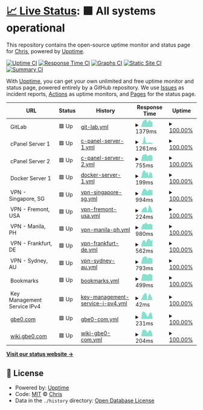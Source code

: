 # [📈 Live Status](https://uptime.gbe0.com): <!--live status--> **🟩 All systems operational**

This repository contains the open-source uptime monitor and status page for [Chris](https://gbe0.com), powered by [Upptime](https://github.com/upptime/upptime).

[![Uptime CI](https://github.com/koj-co/upptime/workflows/Uptime%20CI/badge.svg)](https://github.com/koj-co/upptime/actions?query=workflow%3A%22Uptime+CI%22)
[![Response Time CI](https://github.com/koj-co/upptime/workflows/Response%20Time%20CI/badge.svg)](https://github.com/koj-co/upptime/actions?query=workflow%3A%22Response+Time+CI%22)
[![Graphs CI](https://github.com/koj-co/upptime/workflows/Graphs%20CI/badge.svg)](https://github.com/koj-co/upptime/actions?query=workflow%3A%22Graphs+CI%22)
[![Static Site CI](https://github.com/koj-co/upptime/workflows/Static%20Site%20CI/badge.svg)](https://github.com/koj-co/upptime/actions?query=workflow%3A%22Static+Site+CI%22)
[![Summary CI](https://github.com/koj-co/upptime/workflows/Summary%20CI/badge.svg)](https://github.com/koj-co/upptime/actions?query=workflow%3A%22Summary+CI%22)

With [Upptime](https://upptime.js.org), you can get your own unlimited and free uptime monitor and status page, powered entirely by a GitHub repository. We use [Issues](https://github.com/gbe0/uptime/issues) as incident reports, [Actions](https://github.com/gbe0/uptime/actions) as uptime monitors, and [Pages](https://uptime.gbe0.com) for the status page.

<!--start: status pages-->
<!-- This summary is generated by Upptime (https://github.com/upptime/upptime) -->
<!-- Do not edit this manually, your changes will be overwritten -->
<!-- prettier-ignore -->
| URL | Status | History | Response Time | Uptime |
| --- | ------ | ------- | ------------- | ------ |
| <img alt="" src="https://icons.duckduckgo.com/ip3/null.ico" height="13"> GitLab | 🟩 Up | [git-lab.yml](https://github.com/gbe0/uptime/commits/HEAD/history/git-lab.yml) | <details><summary><img alt="Response time graph" src="./graphs/git-lab/response-time-week.png" height="20"> 1379ms</summary><br><a href="https://uptime.gbe0.com/history/git-lab"><img alt="Response time 1323" src="https://img.shields.io/endpoint?url=https%3A%2F%2Fraw.githubusercontent.com%2Fgbe0%2Fuptime%2FHEAD%2Fapi%2Fgit-lab%2Fresponse-time.json"></a><br><a href="https://uptime.gbe0.com/history/git-lab"><img alt="24-hour response time 1103" src="https://img.shields.io/endpoint?url=https%3A%2F%2Fraw.githubusercontent.com%2Fgbe0%2Fuptime%2FHEAD%2Fapi%2Fgit-lab%2Fresponse-time-day.json"></a><br><a href="https://uptime.gbe0.com/history/git-lab"><img alt="7-day response time 1379" src="https://img.shields.io/endpoint?url=https%3A%2F%2Fraw.githubusercontent.com%2Fgbe0%2Fuptime%2FHEAD%2Fapi%2Fgit-lab%2Fresponse-time-week.json"></a><br><a href="https://uptime.gbe0.com/history/git-lab"><img alt="30-day response time 1346" src="https://img.shields.io/endpoint?url=https%3A%2F%2Fraw.githubusercontent.com%2Fgbe0%2Fuptime%2FHEAD%2Fapi%2Fgit-lab%2Fresponse-time-month.json"></a><br><a href="https://uptime.gbe0.com/history/git-lab"><img alt="1-year response time 1323" src="https://img.shields.io/endpoint?url=https%3A%2F%2Fraw.githubusercontent.com%2Fgbe0%2Fuptime%2FHEAD%2Fapi%2Fgit-lab%2Fresponse-time-year.json"></a></details> | <details><summary><a href="https://uptime.gbe0.com/history/git-lab">100.00%</a></summary><a href="https://uptime.gbe0.com/history/git-lab"><img alt="All-time uptime 99.87%" src="https://img.shields.io/endpoint?url=https%3A%2F%2Fraw.githubusercontent.com%2Fgbe0%2Fuptime%2FHEAD%2Fapi%2Fgit-lab%2Fuptime.json"></a><br><a href="https://uptime.gbe0.com/history/git-lab"><img alt="24-hour uptime 100.00%" src="https://img.shields.io/endpoint?url=https%3A%2F%2Fraw.githubusercontent.com%2Fgbe0%2Fuptime%2FHEAD%2Fapi%2Fgit-lab%2Fuptime-day.json"></a><br><a href="https://uptime.gbe0.com/history/git-lab"><img alt="7-day uptime 100.00%" src="https://img.shields.io/endpoint?url=https%3A%2F%2Fraw.githubusercontent.com%2Fgbe0%2Fuptime%2FHEAD%2Fapi%2Fgit-lab%2Fuptime-week.json"></a><br><a href="https://uptime.gbe0.com/history/git-lab"><img alt="30-day uptime 100.00%" src="https://img.shields.io/endpoint?url=https%3A%2F%2Fraw.githubusercontent.com%2Fgbe0%2Fuptime%2FHEAD%2Fapi%2Fgit-lab%2Fuptime-month.json"></a><br><a href="https://uptime.gbe0.com/history/git-lab"><img alt="1-year uptime 99.87%" src="https://img.shields.io/endpoint?url=https%3A%2F%2Fraw.githubusercontent.com%2Fgbe0%2Fuptime%2FHEAD%2Fapi%2Fgit-lab%2Fuptime-year.json"></a></details>
| <img alt="" src="https://icons.duckduckgo.com/ip3/null.ico" height="13"> cPanel Server 1 | 🟩 Up | [c-panel-server-1.yml](https://github.com/gbe0/uptime/commits/HEAD/history/c-panel-server-1.yml) | <details><summary><img alt="Response time graph" src="./graphs/c-panel-server-1/response-time-week.png" height="20"> 1261ms</summary><br><a href="https://uptime.gbe0.com/history/c-panel-server-1"><img alt="Response time 788" src="https://img.shields.io/endpoint?url=https%3A%2F%2Fraw.githubusercontent.com%2Fgbe0%2Fuptime%2FHEAD%2Fapi%2Fc-panel-server-1%2Fresponse-time.json"></a><br><a href="https://uptime.gbe0.com/history/c-panel-server-1"><img alt="24-hour response time 583" src="https://img.shields.io/endpoint?url=https%3A%2F%2Fraw.githubusercontent.com%2Fgbe0%2Fuptime%2FHEAD%2Fapi%2Fc-panel-server-1%2Fresponse-time-day.json"></a><br><a href="https://uptime.gbe0.com/history/c-panel-server-1"><img alt="7-day response time 1261" src="https://img.shields.io/endpoint?url=https%3A%2F%2Fraw.githubusercontent.com%2Fgbe0%2Fuptime%2FHEAD%2Fapi%2Fc-panel-server-1%2Fresponse-time-week.json"></a><br><a href="https://uptime.gbe0.com/history/c-panel-server-1"><img alt="30-day response time 892" src="https://img.shields.io/endpoint?url=https%3A%2F%2Fraw.githubusercontent.com%2Fgbe0%2Fuptime%2FHEAD%2Fapi%2Fc-panel-server-1%2Fresponse-time-month.json"></a><br><a href="https://uptime.gbe0.com/history/c-panel-server-1"><img alt="1-year response time 788" src="https://img.shields.io/endpoint?url=https%3A%2F%2Fraw.githubusercontent.com%2Fgbe0%2Fuptime%2FHEAD%2Fapi%2Fc-panel-server-1%2Fresponse-time-year.json"></a></details> | <details><summary><a href="https://uptime.gbe0.com/history/c-panel-server-1">100.00%</a></summary><a href="https://uptime.gbe0.com/history/c-panel-server-1"><img alt="All-time uptime 100.00%" src="https://img.shields.io/endpoint?url=https%3A%2F%2Fraw.githubusercontent.com%2Fgbe0%2Fuptime%2FHEAD%2Fapi%2Fc-panel-server-1%2Fuptime.json"></a><br><a href="https://uptime.gbe0.com/history/c-panel-server-1"><img alt="24-hour uptime 100.00%" src="https://img.shields.io/endpoint?url=https%3A%2F%2Fraw.githubusercontent.com%2Fgbe0%2Fuptime%2FHEAD%2Fapi%2Fc-panel-server-1%2Fuptime-day.json"></a><br><a href="https://uptime.gbe0.com/history/c-panel-server-1"><img alt="7-day uptime 100.00%" src="https://img.shields.io/endpoint?url=https%3A%2F%2Fraw.githubusercontent.com%2Fgbe0%2Fuptime%2FHEAD%2Fapi%2Fc-panel-server-1%2Fuptime-week.json"></a><br><a href="https://uptime.gbe0.com/history/c-panel-server-1"><img alt="30-day uptime 100.00%" src="https://img.shields.io/endpoint?url=https%3A%2F%2Fraw.githubusercontent.com%2Fgbe0%2Fuptime%2FHEAD%2Fapi%2Fc-panel-server-1%2Fuptime-month.json"></a><br><a href="https://uptime.gbe0.com/history/c-panel-server-1"><img alt="1-year uptime 100.00%" src="https://img.shields.io/endpoint?url=https%3A%2F%2Fraw.githubusercontent.com%2Fgbe0%2Fuptime%2FHEAD%2Fapi%2Fc-panel-server-1%2Fuptime-year.json"></a></details>
| <img alt="" src="https://icons.duckduckgo.com/ip3/null.ico" height="13"> cPanel Server 2 | 🟩 Up | [c-panel-server-2.yml](https://github.com/gbe0/uptime/commits/HEAD/history/c-panel-server-2.yml) | <details><summary><img alt="Response time graph" src="./graphs/c-panel-server-2/response-time-week.png" height="20"> 755ms</summary><br><a href="https://uptime.gbe0.com/history/c-panel-server-2"><img alt="Response time 772" src="https://img.shields.io/endpoint?url=https%3A%2F%2Fraw.githubusercontent.com%2Fgbe0%2Fuptime%2FHEAD%2Fapi%2Fc-panel-server-2%2Fresponse-time.json"></a><br><a href="https://uptime.gbe0.com/history/c-panel-server-2"><img alt="24-hour response time 612" src="https://img.shields.io/endpoint?url=https%3A%2F%2Fraw.githubusercontent.com%2Fgbe0%2Fuptime%2FHEAD%2Fapi%2Fc-panel-server-2%2Fresponse-time-day.json"></a><br><a href="https://uptime.gbe0.com/history/c-panel-server-2"><img alt="7-day response time 755" src="https://img.shields.io/endpoint?url=https%3A%2F%2Fraw.githubusercontent.com%2Fgbe0%2Fuptime%2FHEAD%2Fapi%2Fc-panel-server-2%2Fresponse-time-week.json"></a><br><a href="https://uptime.gbe0.com/history/c-panel-server-2"><img alt="30-day response time 771" src="https://img.shields.io/endpoint?url=https%3A%2F%2Fraw.githubusercontent.com%2Fgbe0%2Fuptime%2FHEAD%2Fapi%2Fc-panel-server-2%2Fresponse-time-month.json"></a><br><a href="https://uptime.gbe0.com/history/c-panel-server-2"><img alt="1-year response time 772" src="https://img.shields.io/endpoint?url=https%3A%2F%2Fraw.githubusercontent.com%2Fgbe0%2Fuptime%2FHEAD%2Fapi%2Fc-panel-server-2%2Fresponse-time-year.json"></a></details> | <details><summary><a href="https://uptime.gbe0.com/history/c-panel-server-2">100.00%</a></summary><a href="https://uptime.gbe0.com/history/c-panel-server-2"><img alt="All-time uptime 100.00%" src="https://img.shields.io/endpoint?url=https%3A%2F%2Fraw.githubusercontent.com%2Fgbe0%2Fuptime%2FHEAD%2Fapi%2Fc-panel-server-2%2Fuptime.json"></a><br><a href="https://uptime.gbe0.com/history/c-panel-server-2"><img alt="24-hour uptime 100.00%" src="https://img.shields.io/endpoint?url=https%3A%2F%2Fraw.githubusercontent.com%2Fgbe0%2Fuptime%2FHEAD%2Fapi%2Fc-panel-server-2%2Fuptime-day.json"></a><br><a href="https://uptime.gbe0.com/history/c-panel-server-2"><img alt="7-day uptime 100.00%" src="https://img.shields.io/endpoint?url=https%3A%2F%2Fraw.githubusercontent.com%2Fgbe0%2Fuptime%2FHEAD%2Fapi%2Fc-panel-server-2%2Fuptime-week.json"></a><br><a href="https://uptime.gbe0.com/history/c-panel-server-2"><img alt="30-day uptime 100.00%" src="https://img.shields.io/endpoint?url=https%3A%2F%2Fraw.githubusercontent.com%2Fgbe0%2Fuptime%2FHEAD%2Fapi%2Fc-panel-server-2%2Fuptime-month.json"></a><br><a href="https://uptime.gbe0.com/history/c-panel-server-2"><img alt="1-year uptime 100.00%" src="https://img.shields.io/endpoint?url=https%3A%2F%2Fraw.githubusercontent.com%2Fgbe0%2Fuptime%2FHEAD%2Fapi%2Fc-panel-server-2%2Fuptime-year.json"></a></details>
| <img alt="" src="https://icons.duckduckgo.com/ip3/null.ico" height="13"> Docker Server 1 | 🟩 Up | [docker-server-1.yml](https://github.com/gbe0/uptime/commits/HEAD/history/docker-server-1.yml) | <details><summary><img alt="Response time graph" src="./graphs/docker-server-1/response-time-week.png" height="20"> 199ms</summary><br><a href="https://uptime.gbe0.com/history/docker-server-1"><img alt="Response time 189" src="https://img.shields.io/endpoint?url=https%3A%2F%2Fraw.githubusercontent.com%2Fgbe0%2Fuptime%2FHEAD%2Fapi%2Fdocker-server-1%2Fresponse-time.json"></a><br><a href="https://uptime.gbe0.com/history/docker-server-1"><img alt="24-hour response time 81" src="https://img.shields.io/endpoint?url=https%3A%2F%2Fraw.githubusercontent.com%2Fgbe0%2Fuptime%2FHEAD%2Fapi%2Fdocker-server-1%2Fresponse-time-day.json"></a><br><a href="https://uptime.gbe0.com/history/docker-server-1"><img alt="7-day response time 199" src="https://img.shields.io/endpoint?url=https%3A%2F%2Fraw.githubusercontent.com%2Fgbe0%2Fuptime%2FHEAD%2Fapi%2Fdocker-server-1%2Fresponse-time-week.json"></a><br><a href="https://uptime.gbe0.com/history/docker-server-1"><img alt="30-day response time 184" src="https://img.shields.io/endpoint?url=https%3A%2F%2Fraw.githubusercontent.com%2Fgbe0%2Fuptime%2FHEAD%2Fapi%2Fdocker-server-1%2Fresponse-time-month.json"></a><br><a href="https://uptime.gbe0.com/history/docker-server-1"><img alt="1-year response time 189" src="https://img.shields.io/endpoint?url=https%3A%2F%2Fraw.githubusercontent.com%2Fgbe0%2Fuptime%2FHEAD%2Fapi%2Fdocker-server-1%2Fresponse-time-year.json"></a></details> | <details><summary><a href="https://uptime.gbe0.com/history/docker-server-1">100.00%</a></summary><a href="https://uptime.gbe0.com/history/docker-server-1"><img alt="All-time uptime 99.99%" src="https://img.shields.io/endpoint?url=https%3A%2F%2Fraw.githubusercontent.com%2Fgbe0%2Fuptime%2FHEAD%2Fapi%2Fdocker-server-1%2Fuptime.json"></a><br><a href="https://uptime.gbe0.com/history/docker-server-1"><img alt="24-hour uptime 100.00%" src="https://img.shields.io/endpoint?url=https%3A%2F%2Fraw.githubusercontent.com%2Fgbe0%2Fuptime%2FHEAD%2Fapi%2Fdocker-server-1%2Fuptime-day.json"></a><br><a href="https://uptime.gbe0.com/history/docker-server-1"><img alt="7-day uptime 100.00%" src="https://img.shields.io/endpoint?url=https%3A%2F%2Fraw.githubusercontent.com%2Fgbe0%2Fuptime%2FHEAD%2Fapi%2Fdocker-server-1%2Fuptime-week.json"></a><br><a href="https://uptime.gbe0.com/history/docker-server-1"><img alt="30-day uptime 100.00%" src="https://img.shields.io/endpoint?url=https%3A%2F%2Fraw.githubusercontent.com%2Fgbe0%2Fuptime%2FHEAD%2Fapi%2Fdocker-server-1%2Fuptime-month.json"></a><br><a href="https://uptime.gbe0.com/history/docker-server-1"><img alt="1-year uptime 99.99%" src="https://img.shields.io/endpoint?url=https%3A%2F%2Fraw.githubusercontent.com%2Fgbe0%2Fuptime%2FHEAD%2Fapi%2Fdocker-server-1%2Fuptime-year.json"></a></details>
| <img alt="" src="https://icons.duckduckgo.com/ip3/null.ico" height="13"> VPN - Singapore, SG | 🟩 Up | [vpn-singapore-sg.yml](https://github.com/gbe0/uptime/commits/HEAD/history/vpn-singapore-sg.yml) | <details><summary><img alt="Response time graph" src="./graphs/vpn-singapore-sg/response-time-week.png" height="20"> 994ms</summary><br><a href="https://uptime.gbe0.com/history/vpn-singapore-sg"><img alt="Response time 904" src="https://img.shields.io/endpoint?url=https%3A%2F%2Fraw.githubusercontent.com%2Fgbe0%2Fuptime%2FHEAD%2Fapi%2Fvpn-singapore-sg%2Fresponse-time.json"></a><br><a href="https://uptime.gbe0.com/history/vpn-singapore-sg"><img alt="24-hour response time 984" src="https://img.shields.io/endpoint?url=https%3A%2F%2Fraw.githubusercontent.com%2Fgbe0%2Fuptime%2FHEAD%2Fapi%2Fvpn-singapore-sg%2Fresponse-time-day.json"></a><br><a href="https://uptime.gbe0.com/history/vpn-singapore-sg"><img alt="7-day response time 994" src="https://img.shields.io/endpoint?url=https%3A%2F%2Fraw.githubusercontent.com%2Fgbe0%2Fuptime%2FHEAD%2Fapi%2Fvpn-singapore-sg%2Fresponse-time-week.json"></a><br><a href="https://uptime.gbe0.com/history/vpn-singapore-sg"><img alt="30-day response time 958" src="https://img.shields.io/endpoint?url=https%3A%2F%2Fraw.githubusercontent.com%2Fgbe0%2Fuptime%2FHEAD%2Fapi%2Fvpn-singapore-sg%2Fresponse-time-month.json"></a><br><a href="https://uptime.gbe0.com/history/vpn-singapore-sg"><img alt="1-year response time 904" src="https://img.shields.io/endpoint?url=https%3A%2F%2Fraw.githubusercontent.com%2Fgbe0%2Fuptime%2FHEAD%2Fapi%2Fvpn-singapore-sg%2Fresponse-time-year.json"></a></details> | <details><summary><a href="https://uptime.gbe0.com/history/vpn-singapore-sg">100.00%</a></summary><a href="https://uptime.gbe0.com/history/vpn-singapore-sg"><img alt="All-time uptime 100.00%" src="https://img.shields.io/endpoint?url=https%3A%2F%2Fraw.githubusercontent.com%2Fgbe0%2Fuptime%2FHEAD%2Fapi%2Fvpn-singapore-sg%2Fuptime.json"></a><br><a href="https://uptime.gbe0.com/history/vpn-singapore-sg"><img alt="24-hour uptime 100.00%" src="https://img.shields.io/endpoint?url=https%3A%2F%2Fraw.githubusercontent.com%2Fgbe0%2Fuptime%2FHEAD%2Fapi%2Fvpn-singapore-sg%2Fuptime-day.json"></a><br><a href="https://uptime.gbe0.com/history/vpn-singapore-sg"><img alt="7-day uptime 100.00%" src="https://img.shields.io/endpoint?url=https%3A%2F%2Fraw.githubusercontent.com%2Fgbe0%2Fuptime%2FHEAD%2Fapi%2Fvpn-singapore-sg%2Fuptime-week.json"></a><br><a href="https://uptime.gbe0.com/history/vpn-singapore-sg"><img alt="30-day uptime 100.00%" src="https://img.shields.io/endpoint?url=https%3A%2F%2Fraw.githubusercontent.com%2Fgbe0%2Fuptime%2FHEAD%2Fapi%2Fvpn-singapore-sg%2Fuptime-month.json"></a><br><a href="https://uptime.gbe0.com/history/vpn-singapore-sg"><img alt="1-year uptime 100.00%" src="https://img.shields.io/endpoint?url=https%3A%2F%2Fraw.githubusercontent.com%2Fgbe0%2Fuptime%2FHEAD%2Fapi%2Fvpn-singapore-sg%2Fuptime-year.json"></a></details>
| <img alt="" src="https://icons.duckduckgo.com/ip3/null.ico" height="13"> VPN - Fremont, USA | 🟩 Up | [vpn-fremont-usa.yml](https://github.com/gbe0/uptime/commits/HEAD/history/vpn-fremont-usa.yml) | <details><summary><img alt="Response time graph" src="./graphs/vpn-fremont-usa/response-time-week.png" height="20"> 224ms</summary><br><a href="https://uptime.gbe0.com/history/vpn-fremont-usa"><img alt="Response time 249" src="https://img.shields.io/endpoint?url=https%3A%2F%2Fraw.githubusercontent.com%2Fgbe0%2Fuptime%2FHEAD%2Fapi%2Fvpn-fremont-usa%2Fresponse-time.json"></a><br><a href="https://uptime.gbe0.com/history/vpn-fremont-usa"><img alt="24-hour response time 34" src="https://img.shields.io/endpoint?url=https%3A%2F%2Fraw.githubusercontent.com%2Fgbe0%2Fuptime%2FHEAD%2Fapi%2Fvpn-fremont-usa%2Fresponse-time-day.json"></a><br><a href="https://uptime.gbe0.com/history/vpn-fremont-usa"><img alt="7-day response time 224" src="https://img.shields.io/endpoint?url=https%3A%2F%2Fraw.githubusercontent.com%2Fgbe0%2Fuptime%2FHEAD%2Fapi%2Fvpn-fremont-usa%2Fresponse-time-week.json"></a><br><a href="https://uptime.gbe0.com/history/vpn-fremont-usa"><img alt="30-day response time 257" src="https://img.shields.io/endpoint?url=https%3A%2F%2Fraw.githubusercontent.com%2Fgbe0%2Fuptime%2FHEAD%2Fapi%2Fvpn-fremont-usa%2Fresponse-time-month.json"></a><br><a href="https://uptime.gbe0.com/history/vpn-fremont-usa"><img alt="1-year response time 249" src="https://img.shields.io/endpoint?url=https%3A%2F%2Fraw.githubusercontent.com%2Fgbe0%2Fuptime%2FHEAD%2Fapi%2Fvpn-fremont-usa%2Fresponse-time-year.json"></a></details> | <details><summary><a href="https://uptime.gbe0.com/history/vpn-fremont-usa">100.00%</a></summary><a href="https://uptime.gbe0.com/history/vpn-fremont-usa"><img alt="All-time uptime 100.00%" src="https://img.shields.io/endpoint?url=https%3A%2F%2Fraw.githubusercontent.com%2Fgbe0%2Fuptime%2FHEAD%2Fapi%2Fvpn-fremont-usa%2Fuptime.json"></a><br><a href="https://uptime.gbe0.com/history/vpn-fremont-usa"><img alt="24-hour uptime 100.00%" src="https://img.shields.io/endpoint?url=https%3A%2F%2Fraw.githubusercontent.com%2Fgbe0%2Fuptime%2FHEAD%2Fapi%2Fvpn-fremont-usa%2Fuptime-day.json"></a><br><a href="https://uptime.gbe0.com/history/vpn-fremont-usa"><img alt="7-day uptime 100.00%" src="https://img.shields.io/endpoint?url=https%3A%2F%2Fraw.githubusercontent.com%2Fgbe0%2Fuptime%2FHEAD%2Fapi%2Fvpn-fremont-usa%2Fuptime-week.json"></a><br><a href="https://uptime.gbe0.com/history/vpn-fremont-usa"><img alt="30-day uptime 100.00%" src="https://img.shields.io/endpoint?url=https%3A%2F%2Fraw.githubusercontent.com%2Fgbe0%2Fuptime%2FHEAD%2Fapi%2Fvpn-fremont-usa%2Fuptime-month.json"></a><br><a href="https://uptime.gbe0.com/history/vpn-fremont-usa"><img alt="1-year uptime 100.00%" src="https://img.shields.io/endpoint?url=https%3A%2F%2Fraw.githubusercontent.com%2Fgbe0%2Fuptime%2FHEAD%2Fapi%2Fvpn-fremont-usa%2Fuptime-year.json"></a></details>
| <img alt="" src="https://icons.duckduckgo.com/ip3/null.ico" height="13"> VPN - Manila, PH | 🟩 Up | [vpn-manila-ph.yml](https://github.com/gbe0/uptime/commits/HEAD/history/vpn-manila-ph.yml) | <details><summary><img alt="Response time graph" src="./graphs/vpn-manila-ph/response-time-week.png" height="20"> 980ms</summary><br><a href="https://uptime.gbe0.com/history/vpn-manila-ph"><img alt="Response time 939" src="https://img.shields.io/endpoint?url=https%3A%2F%2Fraw.githubusercontent.com%2Fgbe0%2Fuptime%2FHEAD%2Fapi%2Fvpn-manila-ph%2Fresponse-time.json"></a><br><a href="https://uptime.gbe0.com/history/vpn-manila-ph"><img alt="24-hour response time 800" src="https://img.shields.io/endpoint?url=https%3A%2F%2Fraw.githubusercontent.com%2Fgbe0%2Fuptime%2FHEAD%2Fapi%2Fvpn-manila-ph%2Fresponse-time-day.json"></a><br><a href="https://uptime.gbe0.com/history/vpn-manila-ph"><img alt="7-day response time 980" src="https://img.shields.io/endpoint?url=https%3A%2F%2Fraw.githubusercontent.com%2Fgbe0%2Fuptime%2FHEAD%2Fapi%2Fvpn-manila-ph%2Fresponse-time-week.json"></a><br><a href="https://uptime.gbe0.com/history/vpn-manila-ph"><img alt="30-day response time 958" src="https://img.shields.io/endpoint?url=https%3A%2F%2Fraw.githubusercontent.com%2Fgbe0%2Fuptime%2FHEAD%2Fapi%2Fvpn-manila-ph%2Fresponse-time-month.json"></a><br><a href="https://uptime.gbe0.com/history/vpn-manila-ph"><img alt="1-year response time 939" src="https://img.shields.io/endpoint?url=https%3A%2F%2Fraw.githubusercontent.com%2Fgbe0%2Fuptime%2FHEAD%2Fapi%2Fvpn-manila-ph%2Fresponse-time-year.json"></a></details> | <details><summary><a href="https://uptime.gbe0.com/history/vpn-manila-ph">100.00%</a></summary><a href="https://uptime.gbe0.com/history/vpn-manila-ph"><img alt="All-time uptime 99.98%" src="https://img.shields.io/endpoint?url=https%3A%2F%2Fraw.githubusercontent.com%2Fgbe0%2Fuptime%2FHEAD%2Fapi%2Fvpn-manila-ph%2Fuptime.json"></a><br><a href="https://uptime.gbe0.com/history/vpn-manila-ph"><img alt="24-hour uptime 100.00%" src="https://img.shields.io/endpoint?url=https%3A%2F%2Fraw.githubusercontent.com%2Fgbe0%2Fuptime%2FHEAD%2Fapi%2Fvpn-manila-ph%2Fuptime-day.json"></a><br><a href="https://uptime.gbe0.com/history/vpn-manila-ph"><img alt="7-day uptime 100.00%" src="https://img.shields.io/endpoint?url=https%3A%2F%2Fraw.githubusercontent.com%2Fgbe0%2Fuptime%2FHEAD%2Fapi%2Fvpn-manila-ph%2Fuptime-week.json"></a><br><a href="https://uptime.gbe0.com/history/vpn-manila-ph"><img alt="30-day uptime 99.87%" src="https://img.shields.io/endpoint?url=https%3A%2F%2Fraw.githubusercontent.com%2Fgbe0%2Fuptime%2FHEAD%2Fapi%2Fvpn-manila-ph%2Fuptime-month.json"></a><br><a href="https://uptime.gbe0.com/history/vpn-manila-ph"><img alt="1-year uptime 99.98%" src="https://img.shields.io/endpoint?url=https%3A%2F%2Fraw.githubusercontent.com%2Fgbe0%2Fuptime%2FHEAD%2Fapi%2Fvpn-manila-ph%2Fuptime-year.json"></a></details>
| <img alt="" src="https://icons.duckduckgo.com/ip3/null.ico" height="13"> VPN - Frankfurt, DE | 🟩 Up | [vpn-frankfurt-de.yml](https://github.com/gbe0/uptime/commits/HEAD/history/vpn-frankfurt-de.yml) | <details><summary><img alt="Response time graph" src="./graphs/vpn-frankfurt-de/response-time-week.png" height="20"> 562ms</summary><br><a href="https://uptime.gbe0.com/history/vpn-frankfurt-de"><img alt="Response time 544" src="https://img.shields.io/endpoint?url=https%3A%2F%2Fraw.githubusercontent.com%2Fgbe0%2Fuptime%2FHEAD%2Fapi%2Fvpn-frankfurt-de%2Fresponse-time.json"></a><br><a href="https://uptime.gbe0.com/history/vpn-frankfurt-de"><img alt="24-hour response time 643" src="https://img.shields.io/endpoint?url=https%3A%2F%2Fraw.githubusercontent.com%2Fgbe0%2Fuptime%2FHEAD%2Fapi%2Fvpn-frankfurt-de%2Fresponse-time-day.json"></a><br><a href="https://uptime.gbe0.com/history/vpn-frankfurt-de"><img alt="7-day response time 562" src="https://img.shields.io/endpoint?url=https%3A%2F%2Fraw.githubusercontent.com%2Fgbe0%2Fuptime%2FHEAD%2Fapi%2Fvpn-frankfurt-de%2Fresponse-time-week.json"></a><br><a href="https://uptime.gbe0.com/history/vpn-frankfurt-de"><img alt="30-day response time 556" src="https://img.shields.io/endpoint?url=https%3A%2F%2Fraw.githubusercontent.com%2Fgbe0%2Fuptime%2FHEAD%2Fapi%2Fvpn-frankfurt-de%2Fresponse-time-month.json"></a><br><a href="https://uptime.gbe0.com/history/vpn-frankfurt-de"><img alt="1-year response time 544" src="https://img.shields.io/endpoint?url=https%3A%2F%2Fraw.githubusercontent.com%2Fgbe0%2Fuptime%2FHEAD%2Fapi%2Fvpn-frankfurt-de%2Fresponse-time-year.json"></a></details> | <details><summary><a href="https://uptime.gbe0.com/history/vpn-frankfurt-de">100.00%</a></summary><a href="https://uptime.gbe0.com/history/vpn-frankfurt-de"><img alt="All-time uptime 99.96%" src="https://img.shields.io/endpoint?url=https%3A%2F%2Fraw.githubusercontent.com%2Fgbe0%2Fuptime%2FHEAD%2Fapi%2Fvpn-frankfurt-de%2Fuptime.json"></a><br><a href="https://uptime.gbe0.com/history/vpn-frankfurt-de"><img alt="24-hour uptime 100.00%" src="https://img.shields.io/endpoint?url=https%3A%2F%2Fraw.githubusercontent.com%2Fgbe0%2Fuptime%2FHEAD%2Fapi%2Fvpn-frankfurt-de%2Fuptime-day.json"></a><br><a href="https://uptime.gbe0.com/history/vpn-frankfurt-de"><img alt="7-day uptime 100.00%" src="https://img.shields.io/endpoint?url=https%3A%2F%2Fraw.githubusercontent.com%2Fgbe0%2Fuptime%2FHEAD%2Fapi%2Fvpn-frankfurt-de%2Fuptime-week.json"></a><br><a href="https://uptime.gbe0.com/history/vpn-frankfurt-de"><img alt="30-day uptime 100.00%" src="https://img.shields.io/endpoint?url=https%3A%2F%2Fraw.githubusercontent.com%2Fgbe0%2Fuptime%2FHEAD%2Fapi%2Fvpn-frankfurt-de%2Fuptime-month.json"></a><br><a href="https://uptime.gbe0.com/history/vpn-frankfurt-de"><img alt="1-year uptime 99.96%" src="https://img.shields.io/endpoint?url=https%3A%2F%2Fraw.githubusercontent.com%2Fgbe0%2Fuptime%2FHEAD%2Fapi%2Fvpn-frankfurt-de%2Fuptime-year.json"></a></details>
| <img alt="" src="https://icons.duckduckgo.com/ip3/null.ico" height="13"> VPN - Sydney, AU | 🟩 Up | [vpn-sydney-au.yml](https://github.com/gbe0/uptime/commits/HEAD/history/vpn-sydney-au.yml) | <details><summary><img alt="Response time graph" src="./graphs/vpn-sydney-au/response-time-week.png" height="20"> 793ms</summary><br><a href="https://uptime.gbe0.com/history/vpn-sydney-au"><img alt="Response time 774" src="https://img.shields.io/endpoint?url=https%3A%2F%2Fraw.githubusercontent.com%2Fgbe0%2Fuptime%2FHEAD%2Fapi%2Fvpn-sydney-au%2Fresponse-time.json"></a><br><a href="https://uptime.gbe0.com/history/vpn-sydney-au"><img alt="24-hour response time 706" src="https://img.shields.io/endpoint?url=https%3A%2F%2Fraw.githubusercontent.com%2Fgbe0%2Fuptime%2FHEAD%2Fapi%2Fvpn-sydney-au%2Fresponse-time-day.json"></a><br><a href="https://uptime.gbe0.com/history/vpn-sydney-au"><img alt="7-day response time 793" src="https://img.shields.io/endpoint?url=https%3A%2F%2Fraw.githubusercontent.com%2Fgbe0%2Fuptime%2FHEAD%2Fapi%2Fvpn-sydney-au%2Fresponse-time-week.json"></a><br><a href="https://uptime.gbe0.com/history/vpn-sydney-au"><img alt="30-day response time 777" src="https://img.shields.io/endpoint?url=https%3A%2F%2Fraw.githubusercontent.com%2Fgbe0%2Fuptime%2FHEAD%2Fapi%2Fvpn-sydney-au%2Fresponse-time-month.json"></a><br><a href="https://uptime.gbe0.com/history/vpn-sydney-au"><img alt="1-year response time 774" src="https://img.shields.io/endpoint?url=https%3A%2F%2Fraw.githubusercontent.com%2Fgbe0%2Fuptime%2FHEAD%2Fapi%2Fvpn-sydney-au%2Fresponse-time-year.json"></a></details> | <details><summary><a href="https://uptime.gbe0.com/history/vpn-sydney-au">100.00%</a></summary><a href="https://uptime.gbe0.com/history/vpn-sydney-au"><img alt="All-time uptime 99.98%" src="https://img.shields.io/endpoint?url=https%3A%2F%2Fraw.githubusercontent.com%2Fgbe0%2Fuptime%2FHEAD%2Fapi%2Fvpn-sydney-au%2Fuptime.json"></a><br><a href="https://uptime.gbe0.com/history/vpn-sydney-au"><img alt="24-hour uptime 100.00%" src="https://img.shields.io/endpoint?url=https%3A%2F%2Fraw.githubusercontent.com%2Fgbe0%2Fuptime%2FHEAD%2Fapi%2Fvpn-sydney-au%2Fuptime-day.json"></a><br><a href="https://uptime.gbe0.com/history/vpn-sydney-au"><img alt="7-day uptime 100.00%" src="https://img.shields.io/endpoint?url=https%3A%2F%2Fraw.githubusercontent.com%2Fgbe0%2Fuptime%2FHEAD%2Fapi%2Fvpn-sydney-au%2Fuptime-week.json"></a><br><a href="https://uptime.gbe0.com/history/vpn-sydney-au"><img alt="30-day uptime 100.00%" src="https://img.shields.io/endpoint?url=https%3A%2F%2Fraw.githubusercontent.com%2Fgbe0%2Fuptime%2FHEAD%2Fapi%2Fvpn-sydney-au%2Fuptime-month.json"></a><br><a href="https://uptime.gbe0.com/history/vpn-sydney-au"><img alt="1-year uptime 99.98%" src="https://img.shields.io/endpoint?url=https%3A%2F%2Fraw.githubusercontent.com%2Fgbe0%2Fuptime%2FHEAD%2Fapi%2Fvpn-sydney-au%2Fuptime-year.json"></a></details>
| <img alt="" src="https://icons.duckduckgo.com/ip3/null.ico" height="13"> Bookmarks | 🟩 Up | [bookmarks.yml](https://github.com/gbe0/uptime/commits/HEAD/history/bookmarks.yml) | <details><summary><img alt="Response time graph" src="./graphs/bookmarks/response-time-week.png" height="20"> 499ms</summary><br><a href="https://uptime.gbe0.com/history/bookmarks"><img alt="Response time 463" src="https://img.shields.io/endpoint?url=https%3A%2F%2Fraw.githubusercontent.com%2Fgbe0%2Fuptime%2FHEAD%2Fapi%2Fbookmarks%2Fresponse-time.json"></a><br><a href="https://uptime.gbe0.com/history/bookmarks"><img alt="24-hour response time 445" src="https://img.shields.io/endpoint?url=https%3A%2F%2Fraw.githubusercontent.com%2Fgbe0%2Fuptime%2FHEAD%2Fapi%2Fbookmarks%2Fresponse-time-day.json"></a><br><a href="https://uptime.gbe0.com/history/bookmarks"><img alt="7-day response time 499" src="https://img.shields.io/endpoint?url=https%3A%2F%2Fraw.githubusercontent.com%2Fgbe0%2Fuptime%2FHEAD%2Fapi%2Fbookmarks%2Fresponse-time-week.json"></a><br><a href="https://uptime.gbe0.com/history/bookmarks"><img alt="30-day response time 461" src="https://img.shields.io/endpoint?url=https%3A%2F%2Fraw.githubusercontent.com%2Fgbe0%2Fuptime%2FHEAD%2Fapi%2Fbookmarks%2Fresponse-time-month.json"></a><br><a href="https://uptime.gbe0.com/history/bookmarks"><img alt="1-year response time 463" src="https://img.shields.io/endpoint?url=https%3A%2F%2Fraw.githubusercontent.com%2Fgbe0%2Fuptime%2FHEAD%2Fapi%2Fbookmarks%2Fresponse-time-year.json"></a></details> | <details><summary><a href="https://uptime.gbe0.com/history/bookmarks">100.00%</a></summary><a href="https://uptime.gbe0.com/history/bookmarks"><img alt="All-time uptime 99.98%" src="https://img.shields.io/endpoint?url=https%3A%2F%2Fraw.githubusercontent.com%2Fgbe0%2Fuptime%2FHEAD%2Fapi%2Fbookmarks%2Fuptime.json"></a><br><a href="https://uptime.gbe0.com/history/bookmarks"><img alt="24-hour uptime 100.00%" src="https://img.shields.io/endpoint?url=https%3A%2F%2Fraw.githubusercontent.com%2Fgbe0%2Fuptime%2FHEAD%2Fapi%2Fbookmarks%2Fuptime-day.json"></a><br><a href="https://uptime.gbe0.com/history/bookmarks"><img alt="7-day uptime 100.00%" src="https://img.shields.io/endpoint?url=https%3A%2F%2Fraw.githubusercontent.com%2Fgbe0%2Fuptime%2FHEAD%2Fapi%2Fbookmarks%2Fuptime-week.json"></a><br><a href="https://uptime.gbe0.com/history/bookmarks"><img alt="30-day uptime 100.00%" src="https://img.shields.io/endpoint?url=https%3A%2F%2Fraw.githubusercontent.com%2Fgbe0%2Fuptime%2FHEAD%2Fapi%2Fbookmarks%2Fuptime-month.json"></a><br><a href="https://uptime.gbe0.com/history/bookmarks"><img alt="1-year uptime 99.98%" src="https://img.shields.io/endpoint?url=https%3A%2F%2Fraw.githubusercontent.com%2Fgbe0%2Fuptime%2FHEAD%2Fapi%2Fbookmarks%2Fuptime-year.json"></a></details>
| <img alt="" src="https://icons.duckduckgo.com/ip3/null.ico" height="13"> Key Management Service IPv4 | 🟩 Up | [key-management-service-i-pv4.yml](https://github.com/gbe0/uptime/commits/HEAD/history/key-management-service-i-pv4.yml) | <details><summary><img alt="Response time graph" src="./graphs/key-management-service-i-pv4/response-time-week.png" height="20"> 42ms</summary><br><a href="https://uptime.gbe0.com/history/key-management-service-i-pv4"><img alt="Response time 42" src="https://img.shields.io/endpoint?url=https%3A%2F%2Fraw.githubusercontent.com%2Fgbe0%2Fuptime%2FHEAD%2Fapi%2Fkey-management-service-i-pv4%2Fresponse-time.json"></a><br><a href="https://uptime.gbe0.com/history/key-management-service-i-pv4"><img alt="24-hour response time 3" src="https://img.shields.io/endpoint?url=https%3A%2F%2Fraw.githubusercontent.com%2Fgbe0%2Fuptime%2FHEAD%2Fapi%2Fkey-management-service-i-pv4%2Fresponse-time-day.json"></a><br><a href="https://uptime.gbe0.com/history/key-management-service-i-pv4"><img alt="7-day response time 42" src="https://img.shields.io/endpoint?url=https%3A%2F%2Fraw.githubusercontent.com%2Fgbe0%2Fuptime%2FHEAD%2Fapi%2Fkey-management-service-i-pv4%2Fresponse-time-week.json"></a><br><a href="https://uptime.gbe0.com/history/key-management-service-i-pv4"><img alt="30-day response time 40" src="https://img.shields.io/endpoint?url=https%3A%2F%2Fraw.githubusercontent.com%2Fgbe0%2Fuptime%2FHEAD%2Fapi%2Fkey-management-service-i-pv4%2Fresponse-time-month.json"></a><br><a href="https://uptime.gbe0.com/history/key-management-service-i-pv4"><img alt="1-year response time 42" src="https://img.shields.io/endpoint?url=https%3A%2F%2Fraw.githubusercontent.com%2Fgbe0%2Fuptime%2FHEAD%2Fapi%2Fkey-management-service-i-pv4%2Fresponse-time-year.json"></a></details> | <details><summary><a href="https://uptime.gbe0.com/history/key-management-service-i-pv4">100.00%</a></summary><a href="https://uptime.gbe0.com/history/key-management-service-i-pv4"><img alt="All-time uptime 99.99%" src="https://img.shields.io/endpoint?url=https%3A%2F%2Fraw.githubusercontent.com%2Fgbe0%2Fuptime%2FHEAD%2Fapi%2Fkey-management-service-i-pv4%2Fuptime.json"></a><br><a href="https://uptime.gbe0.com/history/key-management-service-i-pv4"><img alt="24-hour uptime 100.00%" src="https://img.shields.io/endpoint?url=https%3A%2F%2Fraw.githubusercontent.com%2Fgbe0%2Fuptime%2FHEAD%2Fapi%2Fkey-management-service-i-pv4%2Fuptime-day.json"></a><br><a href="https://uptime.gbe0.com/history/key-management-service-i-pv4"><img alt="7-day uptime 100.00%" src="https://img.shields.io/endpoint?url=https%3A%2F%2Fraw.githubusercontent.com%2Fgbe0%2Fuptime%2FHEAD%2Fapi%2Fkey-management-service-i-pv4%2Fuptime-week.json"></a><br><a href="https://uptime.gbe0.com/history/key-management-service-i-pv4"><img alt="30-day uptime 100.00%" src="https://img.shields.io/endpoint?url=https%3A%2F%2Fraw.githubusercontent.com%2Fgbe0%2Fuptime%2FHEAD%2Fapi%2Fkey-management-service-i-pv4%2Fuptime-month.json"></a><br><a href="https://uptime.gbe0.com/history/key-management-service-i-pv4"><img alt="1-year uptime 99.99%" src="https://img.shields.io/endpoint?url=https%3A%2F%2Fraw.githubusercontent.com%2Fgbe0%2Fuptime%2FHEAD%2Fapi%2Fkey-management-service-i-pv4%2Fuptime-year.json"></a></details>
| <img alt="" src="https://icons.duckduckgo.com/ip3/gbe0.com.ico" height="13"> [gbe0.com](https://gbe0.com) | 🟩 Up | [gbe0-com.yml](https://github.com/gbe0/uptime/commits/HEAD/history/gbe0-com.yml) | <details><summary><img alt="Response time graph" src="./graphs/gbe0-com/response-time-week.png" height="20"> 231ms</summary><br><a href="https://uptime.gbe0.com/history/gbe0-com"><img alt="Response time 485" src="https://img.shields.io/endpoint?url=https%3A%2F%2Fraw.githubusercontent.com%2Fgbe0%2Fuptime%2FHEAD%2Fapi%2Fgbe0-com%2Fresponse-time.json"></a><br><a href="https://uptime.gbe0.com/history/gbe0-com"><img alt="24-hour response time 94" src="https://img.shields.io/endpoint?url=https%3A%2F%2Fraw.githubusercontent.com%2Fgbe0%2Fuptime%2FHEAD%2Fapi%2Fgbe0-com%2Fresponse-time-day.json"></a><br><a href="https://uptime.gbe0.com/history/gbe0-com"><img alt="7-day response time 231" src="https://img.shields.io/endpoint?url=https%3A%2F%2Fraw.githubusercontent.com%2Fgbe0%2Fuptime%2FHEAD%2Fapi%2Fgbe0-com%2Fresponse-time-week.json"></a><br><a href="https://uptime.gbe0.com/history/gbe0-com"><img alt="30-day response time 230" src="https://img.shields.io/endpoint?url=https%3A%2F%2Fraw.githubusercontent.com%2Fgbe0%2Fuptime%2FHEAD%2Fapi%2Fgbe0-com%2Fresponse-time-month.json"></a><br><a href="https://uptime.gbe0.com/history/gbe0-com"><img alt="1-year response time 344" src="https://img.shields.io/endpoint?url=https%3A%2F%2Fraw.githubusercontent.com%2Fgbe0%2Fuptime%2FHEAD%2Fapi%2Fgbe0-com%2Fresponse-time-year.json"></a></details> | <details><summary><a href="https://uptime.gbe0.com/history/gbe0-com">100.00%</a></summary><a href="https://uptime.gbe0.com/history/gbe0-com"><img alt="All-time uptime 99.99%" src="https://img.shields.io/endpoint?url=https%3A%2F%2Fraw.githubusercontent.com%2Fgbe0%2Fuptime%2FHEAD%2Fapi%2Fgbe0-com%2Fuptime.json"></a><br><a href="https://uptime.gbe0.com/history/gbe0-com"><img alt="24-hour uptime 100.00%" src="https://img.shields.io/endpoint?url=https%3A%2F%2Fraw.githubusercontent.com%2Fgbe0%2Fuptime%2FHEAD%2Fapi%2Fgbe0-com%2Fuptime-day.json"></a><br><a href="https://uptime.gbe0.com/history/gbe0-com"><img alt="7-day uptime 100.00%" src="https://img.shields.io/endpoint?url=https%3A%2F%2Fraw.githubusercontent.com%2Fgbe0%2Fuptime%2FHEAD%2Fapi%2Fgbe0-com%2Fuptime-week.json"></a><br><a href="https://uptime.gbe0.com/history/gbe0-com"><img alt="30-day uptime 100.00%" src="https://img.shields.io/endpoint?url=https%3A%2F%2Fraw.githubusercontent.com%2Fgbe0%2Fuptime%2FHEAD%2Fapi%2Fgbe0-com%2Fuptime-month.json"></a><br><a href="https://uptime.gbe0.com/history/gbe0-com"><img alt="1-year uptime 99.98%" src="https://img.shields.io/endpoint?url=https%3A%2F%2Fraw.githubusercontent.com%2Fgbe0%2Fuptime%2FHEAD%2Fapi%2Fgbe0-com%2Fuptime-year.json"></a></details>
| <img alt="" src="https://icons.duckduckgo.com/ip3/wiki.gbe0.com.ico" height="13"> [wiki.gbe0.com](https://wiki.gbe0.com) | 🟩 Up | [wiki-gbe0-com.yml](https://github.com/gbe0/uptime/commits/HEAD/history/wiki-gbe0-com.yml) | <details><summary><img alt="Response time graph" src="./graphs/wiki-gbe0-com/response-time-week.png" height="20"> 204ms</summary><br><a href="https://uptime.gbe0.com/history/wiki-gbe0-com"><img alt="Response time 267" src="https://img.shields.io/endpoint?url=https%3A%2F%2Fraw.githubusercontent.com%2Fgbe0%2Fuptime%2FHEAD%2Fapi%2Fwiki-gbe0-com%2Fresponse-time.json"></a><br><a href="https://uptime.gbe0.com/history/wiki-gbe0-com"><img alt="24-hour response time 93" src="https://img.shields.io/endpoint?url=https%3A%2F%2Fraw.githubusercontent.com%2Fgbe0%2Fuptime%2FHEAD%2Fapi%2Fwiki-gbe0-com%2Fresponse-time-day.json"></a><br><a href="https://uptime.gbe0.com/history/wiki-gbe0-com"><img alt="7-day response time 204" src="https://img.shields.io/endpoint?url=https%3A%2F%2Fraw.githubusercontent.com%2Fgbe0%2Fuptime%2FHEAD%2Fapi%2Fwiki-gbe0-com%2Fresponse-time-week.json"></a><br><a href="https://uptime.gbe0.com/history/wiki-gbe0-com"><img alt="30-day response time 189" src="https://img.shields.io/endpoint?url=https%3A%2F%2Fraw.githubusercontent.com%2Fgbe0%2Fuptime%2FHEAD%2Fapi%2Fwiki-gbe0-com%2Fresponse-time-month.json"></a><br><a href="https://uptime.gbe0.com/history/wiki-gbe0-com"><img alt="1-year response time 267" src="https://img.shields.io/endpoint?url=https%3A%2F%2Fraw.githubusercontent.com%2Fgbe0%2Fuptime%2FHEAD%2Fapi%2Fwiki-gbe0-com%2Fresponse-time-year.json"></a></details> | <details><summary><a href="https://uptime.gbe0.com/history/wiki-gbe0-com">100.00%</a></summary><a href="https://uptime.gbe0.com/history/wiki-gbe0-com"><img alt="All-time uptime 99.98%" src="https://img.shields.io/endpoint?url=https%3A%2F%2Fraw.githubusercontent.com%2Fgbe0%2Fuptime%2FHEAD%2Fapi%2Fwiki-gbe0-com%2Fuptime.json"></a><br><a href="https://uptime.gbe0.com/history/wiki-gbe0-com"><img alt="24-hour uptime 100.00%" src="https://img.shields.io/endpoint?url=https%3A%2F%2Fraw.githubusercontent.com%2Fgbe0%2Fuptime%2FHEAD%2Fapi%2Fwiki-gbe0-com%2Fuptime-day.json"></a><br><a href="https://uptime.gbe0.com/history/wiki-gbe0-com"><img alt="7-day uptime 100.00%" src="https://img.shields.io/endpoint?url=https%3A%2F%2Fraw.githubusercontent.com%2Fgbe0%2Fuptime%2FHEAD%2Fapi%2Fwiki-gbe0-com%2Fuptime-week.json"></a><br><a href="https://uptime.gbe0.com/history/wiki-gbe0-com"><img alt="30-day uptime 100.00%" src="https://img.shields.io/endpoint?url=https%3A%2F%2Fraw.githubusercontent.com%2Fgbe0%2Fuptime%2FHEAD%2Fapi%2Fwiki-gbe0-com%2Fuptime-month.json"></a><br><a href="https://uptime.gbe0.com/history/wiki-gbe0-com"><img alt="1-year uptime 99.98%" src="https://img.shields.io/endpoint?url=https%3A%2F%2Fraw.githubusercontent.com%2Fgbe0%2Fuptime%2FHEAD%2Fapi%2Fwiki-gbe0-com%2Fuptime-year.json"></a></details>

<!--end: status pages-->

[**Visit our status website →**](https://uptime.gbe0.com)

## 📄 License

- Powered by: [Upptime](https://github.com/upptime/upptime)
- Code: [MIT](./LICENSE) © [Chris](https://gbe0.com)
- Data in the `./history` directory: [Open Database License](https://opendatacommons.org/licenses/odbl/1-0/)
